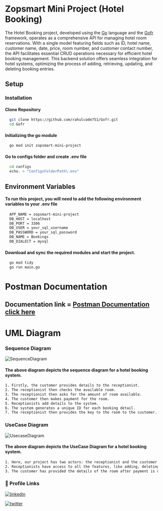 # Zopsmart Mini Project (Hotel Booking)

The Hotel Booking project, developed using the [Go](https://go.dev/) language and the [Gofr](https://gofr.dev/) framework, operates as a comprehensive API for managing hotel room reservations. With a single model featuring fields such as ID, hotel name, customer name, date, price, room number, and customer contact number, the API facilitates essential CRUD operations necessary for efficient hotel booking management. This backend solution offers seamless integration for hotel systems, optimizing the process of adding, retrieving, updating, and deleting booking entries.

## Setup

### Installation
#### Clone Repository
```bash
  git clone https://github.com/rahulcode751/Gofr.git
  cd Gofr
```
    
#### Initializing the go module
```bash
  go mod init zopsmart-mini-project
```

#### Go to configs folder and create .env file
```bash
  cd configs
  echo. > "ConfigsFolderPath\.env"
```

## Environment Variables
#### To run this project, you will need to add the following environment variables to your .env file
```bash
  APP_NAME = zopsmart-mini-project
  DB_HOST = localhost
  DB_PORT = 3306
  DB_USER = your_sql_username
  DB_PASSWORD = your_sql_password
  DB_NAME = Bookings
  DB_DIALECT = mysql
```


#### Download and sync the required modules and start the project.
```bash
  go mod tidy
  go run main.go
```

# Postman Documentation

## Documentation link = [Postman Documentation click here](https://documenter.getpostman.com/view/21947736/2s9YkkgNpq )

# UML Diagram 
### Sequence Diagram
![SequenceDiagram](https://github.com/rahulcode751/Gofr/assets/73958355/2046553c-5425-4353-b81b-053e95c3db01)
#### The above diagram depicts the sequence diagram for a hotel booking system.
```bash
1. Firstly, the customer provides details to the receptionist.
2. The receptionist then checks the available room.
3. The receptionist then asks for the amount of room available.
4. The customer then makes payment for the room.
5. Receptionists add details to the system.
6. The system generates a unique ID for each booking detail.
7. The receptionist then provides the key to the room to the customer.
```

### UseCase Diagram
![UsecaseDiagram](https://github.com/rahulcode751/Gofr/assets/73958355/1bdfdf6b-06fb-4a7e-814b-c5c4c75711f2)
#### The above diagram depicts the UseCase Diagram for a hotel booking system.
```bash
1. Here, our project has two actors: the receptionist and the customer.
2. Receptionists have access to all the features, like adding, deleting, updating, and creating bookings.
3. The customer has provided the details of the room after payment is done.
```

### 🔗 Profile Links
[![linkedin](https://img.shields.io/badge/linkedin-0A66C2?style=for-the-badge&logo=linkedin&logoColor=white)](https://www.linkedin.com/)

[![twitter](https://img.shields.io/badge/twitter-1DA1F2?style=for-the-badge&logo=twitter&logoColor=white)](https://twitter.com/Rahulbairagi77)




